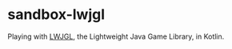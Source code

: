 # sandbox-lwjgl
Playing with [LWJGL](https://www.lwjgl.org), the Lightweight Java Game Library, in Kotlin.
